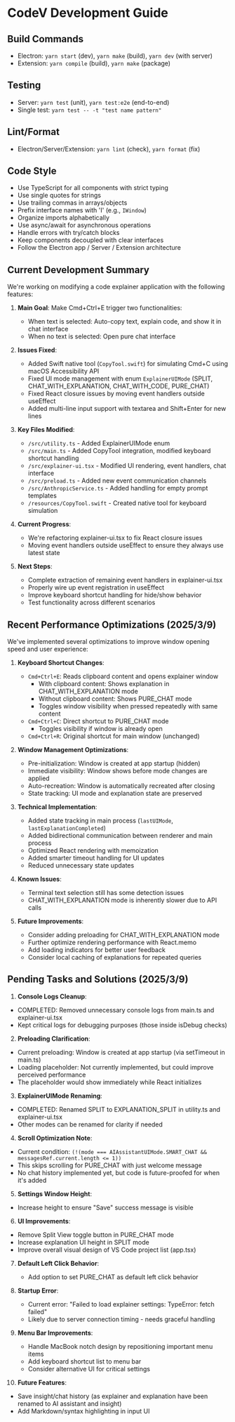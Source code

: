 # CodeV Development Guide

## Build Commands

- Electron: `yarn start` (dev), `yarn make` (build), `yarn dev` (with server)
- Extension: `yarn compile` (build), `yarn make` (package)

## Testing

- Server: `yarn test` (unit), `yarn test:e2e` (end-to-end)
- Single test: `yarn test -- -t "test name pattern"`

## Lint/Format

- Electron/Server/Extension: `yarn lint` (check), `yarn format` (fix)

## Code Style

- Use TypeScript for all components with strict typing
- Use single quotes for strings
- Use trailing commas in arrays/objects
- Prefix interface names with 'I' (e.g., `IWindow`)
- Organize imports alphabetically
- Use async/await for asynchronous operations
- Handle errors with try/catch blocks
- Keep components decoupled with clear interfaces
- Follow the Electron app / Server / Extension architecture

## Current Development Summary

We're working on modifying a code explainer application with the following features:

1. **Main Goal**: Make Cmd+Ctrl+E trigger two functionalities:

   - When text is selected: Auto-copy text, explain code, and show it in chat interface
   - When no text is selected: Open pure chat interface

2. **Issues Fixed**:

   - Added Swift native tool (`CopyTool.swift`) for simulating Cmd+C using macOS Accessibility API
   - Fixed UI mode management with enum `ExplainerUIMode` (SPLIT, CHAT_WITH_EXPLANATION, CHAT_WITH_CODE, PURE_CHAT)
   - Fixed React closure issues by moving event handlers outside useEffect
   - Added multi-line input support with textarea and Shift+Enter for new lines

3. **Key Files Modified**:

   - `/src/utility.ts` - Added ExplainerUIMode enum
   - `/src/main.ts` - Added CopyTool integration, modified keyboard shortcut handling
   - `/src/explainer-ui.tsx` - Modified UI rendering, event handlers, chat interface
   - `/src/preload.ts` - Added new event communication channels
   - `/src/AnthropicService.ts` - Added handling for empty prompt templates
   - `/resources/CopyTool.swift` - Created native tool for keyboard simulation

4. **Current Progress**:

   - We're refactoring explainer-ui.tsx to fix React closure issues
   - Moving event handlers outside useEffect to ensure they always use latest state

5. **Next Steps**:
   - Complete extraction of remaining event handlers in explainer-ui.tsx
   - Properly wire up event registration in useEffect
   - Improve keyboard shortcut handling for hide/show behavior
   - Test functionality across different scenarios

## Recent Performance Optimizations (2025/3/9)

We've implemented several optimizations to improve window opening speed and user experience:

1. **Keyboard Shortcut Changes**:

   - `Cmd+Ctrl+E`: Reads clipboard content and opens explainer window
     - With clipboard content: Shows explanation in CHAT_WITH_EXPLANATION mode
     - Without clipboard content: Shows PURE_CHAT mode
     - Toggles window visibility when pressed repeatedly with same content
   - `Cmd+Ctrl+C`: Direct shortcut to PURE_CHAT mode
     - Toggles visibility if window is already open
   - `Cmd+Ctrl+R`: Original shortcut for main window (unchanged)

2. **Window Management Optimizations**:

   - Pre-initialization: Window is created at app startup (hidden)
   - Immediate visibility: Window shows before mode changes are applied
   - Auto-recreation: Window is automatically recreated after closing
   - State tracking: UI mode and explanation state are preserved

3. **Technical Implementation**:

   - Added state tracking in main process (`lastUIMode`, `lastExplanationCompleted`)
   - Added bidirectional communication between renderer and main process
   - Optimized React rendering with memoization
   - Added smarter timeout handling for UI updates
   - Reduced unnecessary state updates

4. **Known Issues**:

   - Terminal text selection still has some detection issues
   - CHAT_WITH_EXPLANATION mode is inherently slower due to API calls

5. **Future Improvements**:
   - Consider adding preloading for CHAT_WITH_EXPLANATION mode
   - Further optimize rendering performance with React.memo
   - Add loading indicators for better user feedback
   - Consider local caching of explanations for repeated queries

## Pending Tasks and Solutions (2025/3/9)

1. **Console Logs Cleanup**:

- COMPLETED: Removed unnecessary console logs from main.ts and explainer-ui.tsx
- Kept critical logs for debugging purposes (those inside isDebug checks)

2. **Preloading Clarification**:

- Current preloading: Window is created at app startup (via setTimeout in main.ts)
- Loading placeholder: Not currently implemented, but could improve perceived performance
- The placeholder would show immediately while React initializes

3. **ExplainerUIMode Renaming**:

- COMPLETED: Renamed SPLIT to EXPLANATION_SPLIT in utility.ts and explainer-ui.tsx
- Other modes can be renamed for clarity if needed

4. **Scroll Optimization Note**:

- Current condition: `(!(mode === AIAssistantUIMode.SMART_CHAT && messagesRef.current.length <= 1))`
- This skips scrolling for PURE_CHAT with just welcome message
- No chat history implemented yet, but code is future-proofed for when it's added

5. **Settings Window Height**:

- Increase height to ensure "Save" success message is visible

6. **UI Improvements**:

- Remove Split View toggle button in PURE_CHAT mode
- Increase explanation UI height in SPLIT mode
- Improve overall visual design of VS Code project list (app.tsx)

7. **Default Left Click Behavior**:

   - Add option to set PURE_CHAT as default left click behavior

8. **Startup Error**:

   - Current error: "Failed to load explainer settings: TypeError: fetch failed"
   - Likely due to server connection timing - needs graceful handling

9. **Menu Bar Improvements**:

   - Handle MacBook notch design by repositioning important menu items
   - Add keyboard shortcut list to menu bar
   - Consider alternative UI for critical settings

10. **Future Features**:

- Save insight/chat history (as explainer and explanation have been renamed to AI assistant and insight)
- Add Markdown/syntax highlighting in input UI
